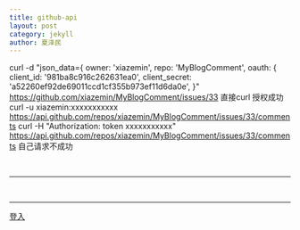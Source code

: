```yaml
---
title: github-api
layout: post
category: jekyll
author: 夏泽民
---
```

<!-- more -->
curl -d "json_data={
    owner: 'xiazemin',
    repo: 'MyBlogComment',
    oauth: {
        client_id: '981ba8c916c262631ea0',
        client_secret: 'a52260ef92de69011ccd1cf355b973ef11d6da0e',
}"  https://github.com/xiazemin/MyBlogComment/issues/33 
直接curl 授权成功
curl -u xiazemin:xxxxxxxxxxx  https://api.github.com/repos/xiazemin/MyBlogComment/issues/33/comments
curl -H "Authorization: token xxxxxxxxxxx"  https://api.github.com/repos/xiazemin/MyBlogComment/issues/33/comments
自己请求不成功
<script type="text/javascript" src="{{site.baseurl}}/js/utils.js">
</script>
<script type="text/javascript" src="{{site.baseurl}}/js/json2.js">
</script>
<script type="text/javascript">
var search=window.location.search;
function parseQueryString(url)
{
url=decodeURI(url);
var obj={};
var keyvalue=[];
var key="",value=""; 
var paraString=url.substring(url.indexOf("?")+1,url.length).split("&");
for(var i in paraString)
{
keyvalue=paraString[i].split("=");
key=keyvalue[0];
value=keyvalue[1];
obj[key]=value; 
} 
return obj;
}
function loadFun(){
     // alert(search);
     // alert(Query.parse(search));
     code=Query.parse(search).code;
     document.getElementById("code").innerHTML="code:"+code;
    console.log(Query.parse(search));
    if(code){
        //url="https://github.com/login/oauth/access_token?client_id=981ba8c916c262631ea0&client_secret=a52260ef92de69011ccd1cf355b973ef11d6da0e&callback=parseQueryString&code="+code;
         url="https://gh-oauth.imsun.net?client_id=981ba8c916c262631ea0&client_secret=a52260ef92de69011ccd1cf355b973ef11d6da0e&code="+code;
         console.log(url);
    //     var script = document.createElement('script');
    // script.setAttribute('src', url);
    // // 把script标签加入head，此时调用开始
    // document.getElementsByTagName('head')[0].appendChild(script);
var jData=JSON.stringify({
    client_id:"981ba8c916c262631ea0",
    client_secret:"a52260ef92de69011ccd1cf355b973ef11d6da0e",
    code:code});
alert(jData);
    $.ajax({
        type: "POST",
        url: "https://gh-oauth.imsun.net/",
        //contentType: "application/json; charset=utf-8",
        data:jData,
        dataType: "json",
        success: function (message) {
            console.log(message);
            alert(message);
        },
        error: function (message) {
             console.log(message);
            alert(message);
        }
    });
    //     $.ajax({
// type: "POST",
// url: url,
// dataType: 'json',
//     async: false,
//     xhrFields:{
//         withCredentials:false
//     },
//      beforeSend: function(request) {
//                        // request.setRequestHeader("Content-Type", "application/json");
//                         request.setRequestHeader("Accept","application/json");
//                     },
//     crossDomain:true,
//     success: function(json) {
//     console.log(json);//console.log(query);//åconsole.log(json);
//     alert(json);
//     },
//     error: function(e) { 
//         console.log(e);
// alert(e); 
// }
// });
  //     $.ajax({
    // type: "GET",
    // url: "https://github.com/login/oauth/access_token?client_id=981ba8c916c262631ea0&client_secret=a52260ef92de69011ccd1cf355b973ef11d6da0e&code="+code,
    // success: function(json) {
    //         console.log(json);
    //          document.getElementById("token").innerHTML="token:"+json.access_token;
    //         alert(json.access_token);
    //         }
    // });
  }
}
// code="4a76c07d47d5da05e035";
// url="https://gh-oauth.imsun.net?client_id=981ba8c916c262631ea0&client_secret=a52260ef92de69011ccd1cf355b973ef11d6da0e&code="+"4a76c07d47d5da05e035";

// jsonData='{"client_id":"981ba8c916c262631ea0","client_secret":"a52260ef92de69011ccd1cf355b973ef11d6da0e","code":"'+code+'"}';
// $.ajax({
//         type: "POST",
//         url: "https://gh-oauth.imsun.net",
//         contentType: "application/json; charset=utf-8",
//         data:jsonData,
//         dataType: "json",
//         success: function (message) {
//             console.log(message);
//             alert(message);
//         },
//         error: function (message) {
//              console.log(message);
//             alert(message);
//         }
//     });
//alert(window.location.search);
</script>
<body onload="loadFun()">
<span id="code"></span>
<br/>
<hr/>
<span id="token"></span>
<br/>
<hr/>

<a href="https://github.com/login/oauth/authorize?scope=public_repo&redirect_uri=https%3a%2f%2fxiazemin.github.io%2fMyBlog%2fjekyll%2f2017%2f09%2f09%2fgithub-api.html&client_id=981ba8c916c262631ea0&client_secret=a52260ef92de69011ccd1cf355b973ef11d6da0e">登入</a>
</body>
<!--script src="https://imsun.github.io/gitment/dist/gitment.browser.js"></script-->
<!--script type="text/javascript">
//postRequest();
try{
    var flightHandler = function(data){
        alert('你查询的航班结果是：票价 ' + data.price + ' 元，' + '余票 ' + data.tickets + ' 张。');
    };
    // 提供jsonp服务的url地址（不管是什么类型的地址，最终生成的返回值都是一段javascript代码）
    var url = "https://github.com/login/oauth/authorize?client_id=981ba8c916c262631ea0";
    // 创建script标签，设置其属性
    var script = document.createElement('script');
    script.setAttribute('src', url);
    // 把script标签加入head，此时调用开始
    document.getElementsByTagName('head')[0].appendChild(script);
    console.log(Query.parse());
}catch(ex){
    console.log(ex);
    console.log(document);
}
//get access code 
</script-->
<!--script type="text/javascript">
$.ajax({
type: "GET",
url: "https://github.com/login/oauth/authorize?scope=public_repo&redirect_uri=https%3a%2f%2fxiazemin.github.io%2fMyBlog%2fjekyll%2f2017%2f09%2f09%2fgithub-api.html&client_id=981ba8c916c262631ea0&client_secret=a52260ef92de69011ccd1cf355b973ef11d6da0e",
//'"+encodeURIComponent("{{site.url}}{{site.baseurl}}/token.html")+"'",
dataType: 'json',
    async: false,
    xhrFields:{
        withCredentials:true
    },
    crossDomain:true,
    success: function(json) {
        alert(Query.parse());
console.log(Query.parse());//console.log(query);//åconsole.log(json);
    }
});
 </script-->
<script type="text/javascript">
//  $.ajax({
//         type: "GET",
//         url:"https://api.github.com/repos/xiazemin/MyBlogComment/issues/33/comments",
//         dataType: 'json',
//         async: false,
//         success: function(json) {
//            console.log(json);
//            console.log(json[json.length-1].body);

// 			if(json.length>0){
// 			   json[json.length-1].body+=1;

// 			   $.ajax({
// 					type: "post",
// 					url:"https://api.github.com/repos/xiazemin/MyBlogComment/issues/33/comments",
// 					dataType: 'json',
// 					async: false,
// 					beforeSend: function(request) {
//             request.setRequestHeader(
//             	"Authorization","token xxxxxxxxxxx");},
// //"Authorization","Basic " + btoa("xiazemin:xxx"));},
// 					//headers: {
//                // "Authorization": "Basic " + btoa("xiazemin :xxxxxxxxxxx")
//            // },
// 					data:{"body": "Me too"},
// 					success: function(json) {
// 					console.log(json);
// 					console.log(json[json.length-1].body);
//                    },
//                    error: function () {
//                 }
// 				});
// 			}


//         }
//     });
 </script>